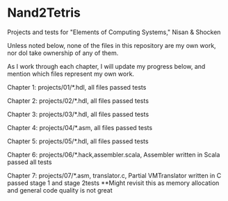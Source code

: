 # Nand2Tetris
Projects and tests for "Elements of Computing Systems," Nisan &amp; Shocken

Unless noted below, none of the files in this repository are my own work, nor doI take ownership of any of them.

As I work through each chapter, I will update my progress below, and mention which files represent my own work.

Chapter 1: projects/01/*.hdl, all files passed tests

Chapter 2: projects/02/*.hdl, all files passed tests

Chapter 3: projects/03/*.hdl, all files passed tests

Chapter 4: projects/04/*.asm, all files passed tests

Chapter 5: projects/05/*.hdl, all files passed tests

Chapter 6: projects/06/*.hack,assembler.scala, Assembler written in Scala passed all tests

Chapter 7: projects/07/*.asm, translator.c, Partial VMTranslator written in C passed stage 1 and stage 2tests 
    **Might revisit this as memory allocation and general code quality is not great


